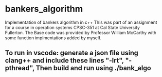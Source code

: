 # bankers_algorithm
Implementation of bankers algorithm in c++
This was part of an assignment for a course in operation systems CPSC-351 at Cal State University Fullerton. The Base code was provided by Professor William McCarthy with some function implmentations added by myself.

## To run in vscode: generate a json file using clang++ and include these lines "-lrt", "-pthread", Then build and run using ./bank_algo 

